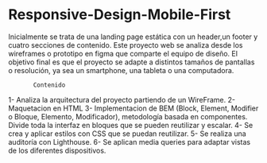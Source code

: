 # Responsive-Design-Mobile-First
Inicialmente se trata de una landing page estática  con un header,un footer y cuatro secciones de contenido.
Este proyecto web se analiza desde los wireframes o prototipo en figma que comparte el equipo de diseño.
El objetivo final es que el proyecto se adapte a distintos tamaños de pantallas o resolución, ya sea un smartphone, una tableta o una computadora.

           Contenido
1- Analiza la arquitectura del proyecto partiendo de un WireFrame.
2- Maquetacion en HTML
3- Implementacion de BEM (Block, Element, Modifier o Bloque, Elemento, Modificador), metodología basada en componentes. Divide toda la interfaz en bloques que se pueden reutilizar y escalar.
4- Se crea y aplicar estilos con CSS que se puedan reutilizar.
5- Se realiza una auditoría con Lighthouse.
6- Se aplican media queries para adaptar vistas de los diferentes dispositivos.
